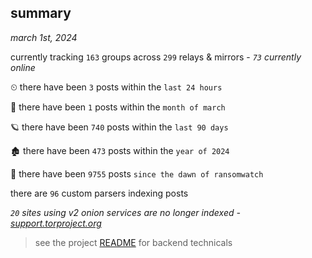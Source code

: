 
## summary
_march 1st, 2024_

currently tracking `163` groups across `299` relays & mirrors - _`73` currently online_

⏲ there have been `3` posts within the `last 24 hours`

🦈 there have been `1` posts within the `month of march`

🪐 there have been `740` posts within the `last 90 days`

🏚 there have been `473` posts within the `year of 2024`

🦕 there have been `9755` posts `since the dawn of ransomwatch`

there are `96` custom parsers indexing posts

_`20` sites using v2 onion services are no longer indexed - [support.torproject.org](https://support.torproject.org/onionservices/v2-deprecation/)_

> see the project [README](https://github.com/joshhighet/ransomwatch#ransomwatch--) for backend technicals
